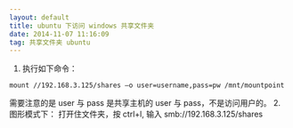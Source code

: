 ```yaml
---
layout: default
title: ubuntu 下访问 windows 共享文件夹
date: 2014-11-07 11:16:09
tag: 共享文件夹 ubuntu
---
```


1. 执行如下命令：
```
mount //192.168.3.125/shares –o user=username,pass=pw /mnt/mountpoint
```
需要注意的是 user 与 pass 是共享主机的 user 与 pass，不是访问用户的。
2. 图形模式下：
打开住文件夹，按 ctrl+l, 输入 smb://192.168.3.125/shares
